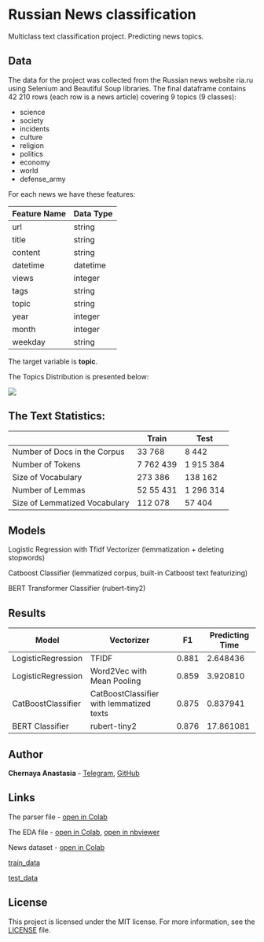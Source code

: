 # Russian News classification
Multiclass text classification project. Predicting news topics.

## Data
The data for the project was collected from the Russian news website ria.ru using Selenium and Beautiful Soup libraries. 
The final dataframe contains 42 210 rows (each row is a news article) covering 9 topics (9 classes): 
* science
* society
* incidents
* culture
* religion
* politics
* economy
* world
* defense_army

For each news we have these features:

| Feature Name | Data Type          |
| -------------- | --------------------- |
| url                | string                 |
| title              | string                 |
| content         | string                 |
| datetime     | datetime |
| views        | integer
| tags         | string
| topic        | string
| year | integer|
|month | integer|
|weekday | string|

The target variable is **topic**.  

The Topics Distribution is presented below:

![](https://github.com/ChernayaAnastasia/Screenshots/blob/master/topic_distribution.png)

## The Text Statistics:


|                 | Train                         | Test    |  
|----------------------|-----------------------------------|-------|
| Number of Docs in the Corpus               | 33 768                       | 8 442 | 
| Number of Tokens               | 7 762 439                       | 1 915 384	  | 
| Size of Vocabulary             |  273 386	                     |  138 162           |
| Number of Lemmas                | 52 55 431                             | 1 296 314  |
| Size of Lemmatized Vocabulary                | 112 078	                             | 57 404  | 

## Models
Logistic Regression with Tfidf Vectorizer (lemmatization + deleting stopwords)

Catboost Classifier (lemmatized corpus, built-in Catboost text featurizing)

BERT Transformer Classifier (rubert-tiny2)

## Results

| Model                | Vectorizer                         | F1    | Predicting Time |
|----------------------|-----------------------------------|-------|------------------|
| LogisticRegression               | TFIDF                       | 0.881  | 2.648436           |
| LogisticRegression               | Word2Vec with Mean Pooling                       | 0.859	  | 3.920810            |
| CatBoostClassifier             |  CatBoostClassifier with lemmatized texts                     | 0.875	  | 0.837941            |
| BERT Classifier                 | rubert-tiny2                               | 0.876  | 17.861081             |


## Author
**Chernaya Anastasia** - [Telegram](https://t.me/ChernayaAnastasia), [GitHub](https://github.com/ChernayaAnastasia)

## Links
The parser file - [open in Colab](https://drive.google.com/file/d/1vu0p4MDumwg-JnpwtDx9oDRUmPvKfQo5/view?usp=sharing)

The EDA file - [open in Colab](https://drive.google.com/file/d/10kGEXDzXS6YmF78sTrO28mIrXgWUwGz_/view?usp=sharing), 
[open in nbviewer](https://nbviewer.org/github/ChernayaAnastasia/News-classification/blob/main/eda.ipynb)

News dataset - [open in Colab](https://drive.google.com/file/d/1hnxGMy-1Wv7miB5ONd4--aErzVM_yeZF/view?usp=sharing)

[train_data](https://drive.google.com/file/d/12xHBe5OC8cgRyvwgw5it3is2ixqiHjou/view?usp=sharing)

[test_data](https://drive.google.com/file/d/1-4OASH9--W4y7QpmdTR6y5wkHqPF0rDE/view?usp=sharing)

## License
This project is licensed under the MIT license. For more information, see the [LICENSE](https://github.com/ChernayaAnastasia/News-classification/blob/main/LICENSE) file.

